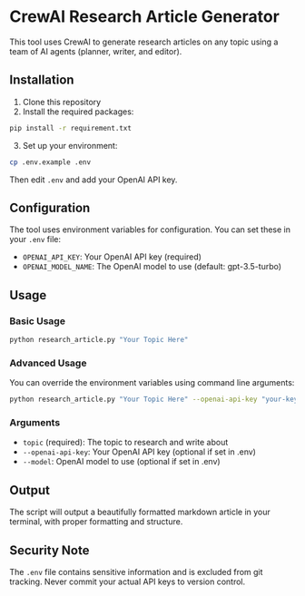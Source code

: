 # CrewAI Research Article Generator

This tool uses CrewAI to generate research articles on any topic using a team of AI agents (planner, writer, and editor).

## Installation

1. Clone this repository
2. Install the required packages:
```bash
pip install -r requirement.txt
```

3. Set up your environment:
```bash
cp .env.example .env
```
Then edit `.env` and add your OpenAI API key.

## Configuration

The tool uses environment variables for configuration. You can set these in your `.env` file:

- `OPENAI_API_KEY`: Your OpenAI API key (required)
- `OPENAI_MODEL_NAME`: The OpenAI model to use (default: gpt-3.5-turbo)

## Usage

### Basic Usage
```bash
python research_article.py "Your Topic Here"
```

### Advanced Usage
You can override the environment variables using command line arguments:
```bash
python research_article.py "Your Topic Here" --openai-api-key "your-key-here" --model "gpt-4"
```

### Arguments
- `topic` (required): The topic to research and write about
- `--openai-api-key`: Your OpenAI API key (optional if set in .env)
- `--model`: OpenAI model to use (optional if set in .env)

## Output
The script will output a beautifully formatted markdown article in your terminal, with proper formatting and structure.

## Security Note
The `.env` file contains sensitive information and is excluded from git tracking. Never commit your actual API keys to version control. 